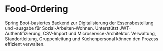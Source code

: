 # Food-Ordering
Spring Boot-basiertes Backend zur Digitalisierung der Essensbestellung und -ausgabe für Sozial-Arbeiten-Wohnen. Unterstützt JWT-Authentifizierung, CSV-Import und Microservice-Architektur. Verwaltung, Standortleitung, Gruppenleitung und Küchenpersonal können den Prozess effizient verwalten.
